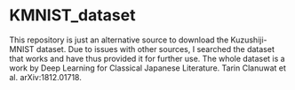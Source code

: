 # KMNIST_dataset
This repository is just an alternative source to download the Kuzushiji-MNIST dataset. Due to issues with other sources, I searched the dataset that works and have thus provided it for further use. The whole dataset is a work by Deep Learning for Classical Japanese Literature. Tarin Clanuwat et al. arXiv:1812.01718.
